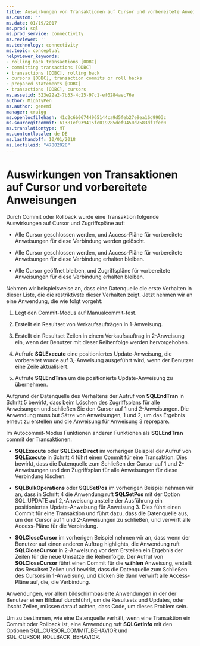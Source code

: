 ```yaml
---
title: Auswirkungen von Transaktionen auf Cursor und vorbereitete Anweisungen | Microsoft-Dokumentation
ms.custom: ''
ms.date: 01/19/2017
ms.prod: sql
ms.prod_service: connectivity
ms.reviewer: ''
ms.technology: connectivity
ms.topic: conceptual
helpviewer_keywords:
- rolling back transactions [ODBC]
- committing transactions [ODBC]
- transactions [ODBC], rolling back
- cursors [ODBC], transaction commits or roll backs
- prepared statements [ODBC]
- transactions [ODBC], cursors
ms.assetid: 523e22a2-7b53-4c25-97c1-ef0284aec76e
author: MightyPen
ms.author: genemi
manager: craigg
ms.openlocfilehash: 41c2c6b06744965144ca9d5feb27e9ea16d9903c
ms.sourcegitcommit: 61381ef939415fe019285def9450d7583df1fed0
ms.translationtype: MT
ms.contentlocale: de-DE
ms.lasthandoff: 10/01/2018
ms.locfileid: "47802028"
---
```

# <a name="effect-of-transactions-on-cursors-and-prepared-statements"></a>Auswirkungen von Transaktionen auf Cursor und vorbereitete Anweisungen
Durch Commit oder Rollback wurde eine Transaktion folgende Auswirkungen auf Cursor und Zugriffspläne auf:  
  
-   Alle Cursor geschlossen werden, und Access-Pläne für vorbereitete Anweisungen für diese Verbindung werden gelöscht.  
  
-   Alle Cursor geschlossen werden, und Access-Pläne für vorbereitete Anweisungen für diese Verbindung erhalten bleiben.  
  
-   Alle Cursor geöffnet bleiben, und Zugriffspläne für vorbereitete Anweisungen für diese Verbindung erhalten bleiben.  
  
 Nehmen wir beispielsweise an, dass eine Datenquelle die erste Verhalten in dieser Liste, die die restriktivste dieser Verhalten zeigt. Jetzt nehmen wir an eine Anwendung, die wie folgt vorgeht:  
  
1.  Legt den Commit-Modus auf Manualcommit-fest.  
  
2.  Erstellt ein Resultset von Verkaufsaufträgen in 1-Anweisung.  
  
3.  Erstellt ein Resultset Zeilen in einem Verkaufsauftrag in 2-Anweisung ein, wenn der Benutzer mit dieser Reihenfolge werden hervorgehoben.  
  
4.  Aufrufe **SQLExecute** eine positioniertes Update-Anweisung, die vorbereitet wurde auf 3,-Anweisung ausgeführt wird, wenn der Benutzer eine Zeile aktualisiert.  
  
5.  Aufrufe **SQLEndTran** um die positionierte Update-Anweisung zu übernehmen.  
  
 Aufgrund der Datenquelle des Verhaltens der Aufruf von **SQLEndTran** in Schritt 5 bewirkt, dass beim Löschen des Zugriffsplans für alle Anweisungen und schließen Sie den Cursor auf 1 und 2-Anweisungen. Die Anwendung muss but Sätze von Anweisungen, 1 und 2, um das Ergebnis erneut zu erstellen und die Anweisung für Anweisung 3 reprepare.  
  
 Im Autocommit-Modus Funktionen anderen Funktionen als **SQLEndTran** commit der Transaktionen:  
  
-   **SQLExecute** oder **SQLExecDirect** im vorherigen Beispiel der Aufruf von **SQLExecute** in Schritt 4 führt einen Commit für eine Transaktion. Dies bewirkt, dass die Datenquelle zum Schließen der Cursor auf 1 und 2-Anweisungen und den Zugriffsplan für alle Anweisungen für diese Verbindung löschen.  
  
-   **SQLBulkOperations** oder **SQLSetPos** im vorherigen Beispiel nehmen wir an, dass in Schritt 4 die Anwendung ruft **SQLSetPos** mit der Option SQL_UPDATE auf 2,-Anweisung anstelle der Ausführung ein positioniertes Update-Anweisung für Anweisung 3. Dies führt einen Commit für eine Transaktion und führt dazu, dass die Datenquelle aus, um den Cursor auf 1 und 2-Anweisungen zu schließen, und verwirft alle Access-Pläne für die Verbindung.  
  
-   **SQLCloseCursor** im vorherigen Beispiel nehmen wir an, dass wenn der Benutzer auf einen anderen Auftrag highlights, die Anwendung ruft **SQLCloseCursor** in 2-Anweisung vor dem Erstellen ein Ergebnis der Zeilen für die neue Umsätze die Reihenfolge. Der Aufruf von **SQLCloseCursor** führt einen Commit für die **wählen** Anweisung, erstellt das Resultset Zeilen und bewirkt, dass die Datenquelle zum Schließen des Cursors in 1-Anweisung, und klicken Sie dann verwirft alle Access-Pläne auf, die, die Verbindung.  
  
 Anwendungen, vor allem bildschirmbasierte Anwendungen in der der Benutzer einen Bildlauf durchführt, um die Resultsets und Updates, oder löscht Zeilen, müssen darauf achten, dass Code, um dieses Problem sein.  
  
 Um zu bestimmen, wie eine Datenquelle verhält, wenn eine Transaktion ein Commit oder Rollback ist, eine Anwendung ruft **SQLGetInfo** mit den Optionen SQL_CURSOR_COMMIT_BEHAVIOR und SQL_CURSOR_ROLLBACK_BEHAVIOR.
